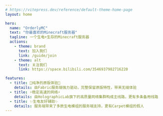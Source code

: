 ```yaml
---
# https://vitepress.dev/reference/default-theme-home-page
layout: home

hero:
  name: "OrderlyMC"
  text: "你最喜欢的Minecraft服务器"
  tagline: 一个生电+生存的Minecraft服务器
  actions:
    - theme: brand
      text: 加入我们
      link: /guide/join
    - theme: alt
      text: 关注我们
      link: https://space.bilibili.com/3546937982716220

features:
  - title: 🌿纯净的原版体验🌿
    details: 由Fabric服务端强力驱动，完整保留原版特性，带来无缝体验
  - title: ⚡稳定高速的网络⚡
    details: 由HolographicLab旗下的高质量网络集群构成主线路，更有多条备用线路
  - title: ✨生电友好辅助✨
    details: 服务端带来了多款生电模组的服务端支持，更有Carpet模组的假人
---
```

